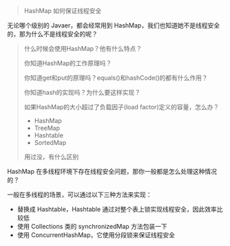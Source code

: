 > HashMap 如何保证线程安全



无论哪个级别的 Javaer，都会经常用到 HashMap，我们也知道她不是线程安全的，那为什么不是线程安全的呢？





> 什么时候会使用HashMap？他有什么特点？
>
> 你知道HashMap的工作原理吗？
>
> 你知道get和put的原理吗？equals()和hashCode()的都有什么作用？
>
> 你知道hash的实现吗？为什么要这样实现？
>
> 如果HashMap的大小超过了负载因子(load factor)定义的容量，怎么办？
>
> * HashMap
> * TreeMap
> * Hashtable
> * SortedMap
>
> 用过没，有什么区别





HashMap 在多线程环境下存在线程安全问题，那你一般都是怎么处理这种情况的？

一般在多线程的场景，可以通过以下三种方法来实现：

- 替换成 Hashtable，Hashtable 通过对整个表上锁实现线程安全，因此效率比较低
- 使用 Collections 类的 synchronizedMap 方法包装一下
- 使用 ConcurrentHashMap，它使用分段锁来保证线程安全

